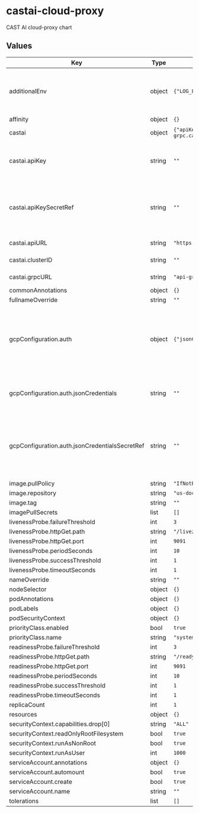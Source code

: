 # castai-cloud-proxy

CAST AI cloud-proxy chart

## Values

| Key | Type | Default | Description |
|-----|------|---------|-------------|
| additionalEnv | object | `{"LOG_LEVEL":"4"}` | Used to set additional environment variables for the cloud-proxy container. |
| affinity | object | `{}` |  |
| castai | object | `{"apiKey":"","apiKeySecretRef":"","apiURL":"https://api.cast.ai","clusterID":"","grpcURL":"api-grpc.cast.ai:443"}` | CAST AI specific settings |
| castai.apiKey | string | `""` | The CAST AI API key. Either this or apiKeySecretRef must be provided. |
| castai.apiKeySecretRef | string | `""` | Kubernetes Secret reference for the CAST AI API key. Either this or apiKey must be provided. |
| castai.apiURL | string | `"https://api.cast.ai"` | The CAST AI API URL. |
| castai.clusterID | string | `""` | The CAST AI cluster ID. |
| castai.grpcURL | string | `"api-grpc.cast.ai:443"` | The CAST AI gRPC URL. |
| commonAnnotations | object | `{}` |  |
| fullnameOverride | string | `""` |  |
| gcpConfiguration.auth | object | `{"jsonCredentials":"","jsonCredentialsSecretRef":""}` | Select the authentication mode to use to access Google Cloud APIs. If you do not specify any, the metadata server will be used. |
| gcpConfiguration.auth.jsonCredentials | string | `""` | JSON credentials to use when authenticating against GCP. |
| gcpConfiguration.auth.jsonCredentialsSecretRef | string | `""` | Secret to mount JSON credentials from. The credentials JSON must be provided in the `google-credentials.json` key. |
| image.pullPolicy | string | `"IfNotPresent"` |  |
| image.repository | string | `"us-docker.pkg.dev/castai-hub/library/cloud-proxy"` |  |
| image.tag | string | `""` |  |
| imagePullSecrets | list | `[]` |  |
| livenessProbe.failureThreshold | int | `3` |  |
| livenessProbe.httpGet.path | string | `"/livez"` |  |
| livenessProbe.httpGet.port | int | `9091` |  |
| livenessProbe.periodSeconds | int | `10` |  |
| livenessProbe.successThreshold | int | `1` |  |
| livenessProbe.timeoutSeconds | int | `1` |  |
| nameOverride | string | `""` |  |
| nodeSelector | object | `{}` |  |
| podAnnotations | object | `{}` |  |
| podLabels | object | `{}` |  |
| podSecurityContext | object | `{}` |  |
| priorityClass.enabled | bool | `true` |  |
| priorityClass.name | string | `"system-cluster-critical"` |  |
| readinessProbe.failureThreshold | int | `3` |  |
| readinessProbe.httpGet.path | string | `"/readyz"` |  |
| readinessProbe.httpGet.port | int | `9091` |  |
| readinessProbe.periodSeconds | int | `10` |  |
| readinessProbe.successThreshold | int | `1` |  |
| readinessProbe.timeoutSeconds | int | `1` |  |
| replicaCount | int | `1` |  |
| resources | object | `{}` |  |
| securityContext.capabilities.drop[0] | string | `"ALL"` |  |
| securityContext.readOnlyRootFilesystem | bool | `true` |  |
| securityContext.runAsNonRoot | bool | `true` |  |
| securityContext.runAsUser | int | `1000` |  |
| serviceAccount.annotations | object | `{}` |  |
| serviceAccount.automount | bool | `true` |  |
| serviceAccount.create | bool | `true` |  |
| serviceAccount.name | string | `""` |  |
| tolerations | list | `[]` |  |
